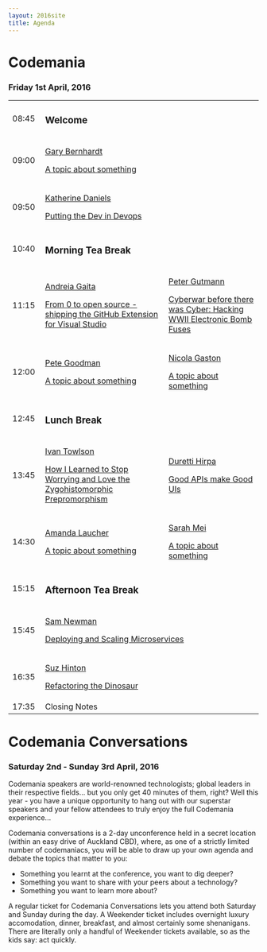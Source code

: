 ```yaml
---
layout: 2016site
title: Agenda
---
```


# Codemania

### Friday 1st April, 2016

<table class="agenda-table">
   <tbody>
    <tr>
      <td width="50px">08:45</td>
      <td colspan="2"><h3>Welcome</h3></td>
    </tr>
    <tr>
      <td>09:00</td>
      <td colspan="2">
        <a href="/agenda/gary-bernhardt.html">
        <p class="speaker">Gary Bernhardt</p>
        <p class="topic">A topic about something</p>
        </a>
      </td>
    </tr>
    <tr>
      <td>09:50</td>
      <td colspan="2">
        <a href="/agenda/katherine-daniels.html">
        <p class="speaker">Katherine Daniels</p>
        <p class="topic">Putting the Dev in Devops</p>
        </a>
      </td>
    </tr>
    <tr>
      <td>10:40</td>
      <td colspan="2"><h3>Morning Tea Break</h3></td>
    </tr>
    <tr>
      <td>11:15</td>
      <td><a href="/agenda/andreia-gaita.html">
        <p class="speaker">Andreia Gaita</p>
        <p class="topic">From 0 to open source - shipping the GitHub Extension for Visual Studio</p></a>
      </td>
      <td>
        <a href="/agenda/peter-gutmann.html">
        <p class="speaker">Peter Gutmann</p>
        <p class="topic">Cyberwar before there was Cyber&#58; Hacking WWII Electronic Bomb Fuses</p>
        </a>
      </td>
    </tr>
    <tr>
      <td>12:00</td>
      <td>
        <a href="/agenda/peter-goodman.html">
        <p class="speaker">Pete Goodman</p>
        <p class="topic">A topic about something</p>
        </a>
      </td>
      <td>
        <a href="/agenda/nicola-gaston.html">
        <p class="speaker">Nicola Gaston</p>
        <p class="topic">A topic about something</p>
        </a>
      </td>
    </tr>
    <tr>
      <td>12:45</td>
      <td colspan="2"><h3>Lunch Break</h3></td>
    </tr>
    <tr>
      <td>13:45</td>
      <td>
        <a href="/agenda/ivan-towlson.html">
        <p class="speaker">Ivan Towlson</p>
        <p class="topic">How I Learned to Stop Worrying and Love the Zygohistomorphic Prepromorphism</p>
        </a>
      </td>
      <td>
        <a href="/agenda/duretti-hirpa.html">
        <p class="speaker">Duretti Hirpa</p>
        <p class="topic">Good APIs make Good UIs</p>
        </a>
      </td>
    </tr>
    <tr>
      <td>14:30</td>
      <td>
        <a href="/agenda/amanda-laucher.html">
        <p class="speaker">Amanda Laucher</p>
        <p class="topic">A topic about something</p>
        </a>
      </td>
      <td>
        <a href="/agenda/sarah-mei.html">
        <p class="speaker">Sarah Mei</p>
        <p class="topic">A topic about something</p>
        </a>
      </td>
    </tr>
    <tr>
      <td>15:15</td>
      <td colspan="2"><h3>Afternoon Tea Break</h3></td>
    </tr>
    <tr>
      <td>15:45</td>
      <td colspan="2">
        <a href="/agenda/sam-newman.html">
        <p class="speaker">Sam Newman</p>
        <p class="topic">Deploying and Scaling Microservices</p>
        </a>
      </td>
    </tr>
    <tr>
      <td>16:35</td>
      <td colspan="2">
        <a href="/agenda/suz-hinton.html">
        <p class="speaker">Suz Hinton</p>
        <p class="topic">Refactoring the Dinosaur</p>
        </a>
      </td>
    </tr>
    <tr>
      <td>17:35</td>
      <td colspan="2">Closing Notes</td>
    </tr>
  </tbody>
</table>

# Codemania Conversations

### Saturday 2nd - Sunday 3rd April, 2016

Codemania speakers are world-renowned technologists; global leaders in their respective fields... but you only get 40 minutes of them, right? Well this year - you have a unique opportunity to hang out with our superstar speakers and your fellow attendees to truly enjoy the full Codemania experience...

Codemania conversations is a 2-day unconference held in a secret location (within an easy drive of Auckland CBD), where, as one of a strictly limited number of codemaniacs, you will be able to draw up your own agenda and debate the topics that matter to you:

- Something you learnt at the conference, you want to dig deeper?
- Something you want to share with your peers about a technology?
- Something you want to learn more about?

A regular ticket for Codemania Conversations lets you attend both Saturday and Sunday during the day. A Weekender ticket includes overnight luxury accomodation, dinner, breakfast, and almost certainly some shenanigans. There are literally only a handful of Weekender tickets available, so as the kids say: act quickly.
